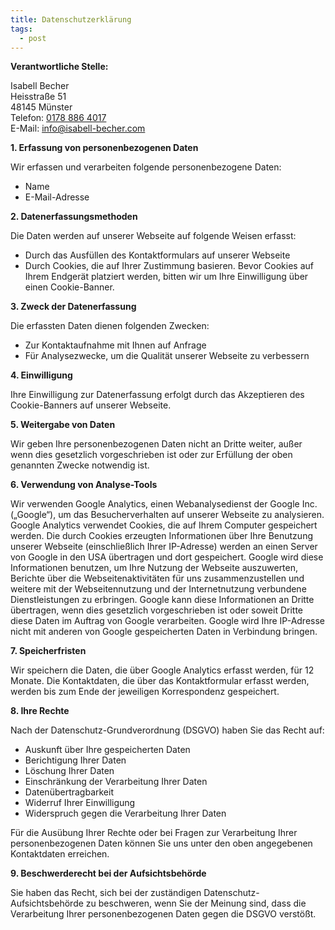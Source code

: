 ```yaml
---
title: Datenschutzerklärung
tags:
  - post
---
```

**Verantwortliche Stelle:**

Isabell Becher\
Heisstraße 51\
48145 Münster\
Telefon: [0178 886 4017](tel:01788864017)\
E-Mail: [info@isabell-becher.com](mailto:info@isabell-becher.com)

**1. Erfassung von personenbezogenen Daten**

Wir erfassen und verarbeiten folgende personenbezogene Daten:

* Name
* E-Mail-Adresse

**2. Datenerfassungsmethoden**

Die Daten werden auf unserer Webseite auf folgende Weisen erfasst:

* Durch das Ausfüllen des Kontaktformulars auf unserer Webseite
* Durch Cookies, die auf Ihrer Zustimmung basieren. Bevor Cookies auf Ihrem Endgerät platziert werden, bitten wir um Ihre Einwilligung über einen Cookie-Banner.

**3. Zweck der Datenerfassung**

Die erfassten Daten dienen folgenden Zwecken:

* Zur Kontaktaufnahme mit Ihnen auf Anfrage
* Für Analysezwecke, um die Qualität unserer Webseite zu verbessern

**4. Einwilligung**

Ihre Einwilligung zur Datenerfassung erfolgt durch das Akzeptieren des Cookie-Banners auf unserer Webseite.

**5. Weitergabe von Daten**

Wir geben Ihre personenbezogenen Daten nicht an Dritte weiter, außer wenn dies gesetzlich vorgeschrieben ist oder zur Erfüllung der oben genannten Zwecke notwendig ist.

**6. Verwendung von Analyse-Tools**

Wir verwenden Google Analytics, einen Webanalysedienst der Google Inc. („Google“), um das Besucherverhalten auf unserer Webseite zu analysieren. Google Analytics verwendet Cookies, die auf Ihrem Computer gespeichert werden. Die durch Cookies erzeugten Informationen über Ihre Benutzung unserer Webseite (einschließlich Ihrer IP-Adresse) werden an einen Server von Google in den USA übertragen und dort gespeichert. Google wird diese Informationen benutzen, um Ihre Nutzung der Webseite auszuwerten, Berichte über die Webseitenaktivitäten für uns zusammenzustellen und weitere mit der Webseitennutzung und der Internetnutzung verbundene Dienstleistungen zu erbringen. Google kann diese Informationen an Dritte übertragen, wenn dies gesetzlich vorgeschrieben ist oder soweit Dritte diese Daten im Auftrag von Google verarbeiten. Google wird Ihre IP-Adresse nicht mit anderen von Google gespeicherten Daten in Verbindung bringen.

**7. Speicherfristen**

Wir speichern die Daten, die über Google Analytics erfasst werden, für 12 Monate. Die Kontaktdaten, die über das Kontaktformular erfasst werden, werden bis zum Ende der jeweiligen Korrespondenz gespeichert.

**8. Ihre Rechte**

Nach der Datenschutz-Grundverordnung (DSGVO) haben Sie das Recht auf:

* Auskunft über Ihre gespeicherten Daten
* Berichtigung Ihrer Daten
* Löschung Ihrer Daten
* Einschränkung der Verarbeitung Ihrer Daten
* Datenübertragbarkeit
* Widerruf Ihrer Einwilligung
* Widerspruch gegen die Verarbeitung Ihrer Daten

Für die Ausübung Ihrer Rechte oder bei Fragen zur Verarbeitung Ihrer personenbezogenen Daten können Sie uns unter den oben angegebenen Kontaktdaten erreichen.

**9. Beschwerderecht bei der Aufsichtsbehörde**

Sie haben das Recht, sich bei der zuständigen Datenschutz-Aufsichtsbehörde zu beschweren, wenn Sie der Meinung sind, dass die Verarbeitung Ihrer personenbezogenen Daten gegen die DSGVO verstößt.